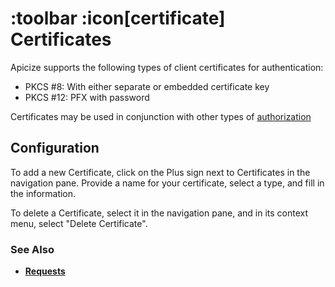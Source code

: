 # :toolbar :icon[certificate] Certificates

Apicize supports the following types of client certificates for authentication:

* PKCS #8: With either separate or embedded certificate key
* PKCS #12:  PFX with password

Certificates may be used in conjunction with other types of [authorization](help:authorizations)

## Configuration

To add a new Certificate, click on the Plus sign next to Certificates in the navigation pane. Provide a name for your certificate, select a type, and fill in the information.

To delete a Certificate, select it in the navigation pane, and in its context menu, select "Delete Certificate".

### See Also

* [**Requests**](help:requests)

